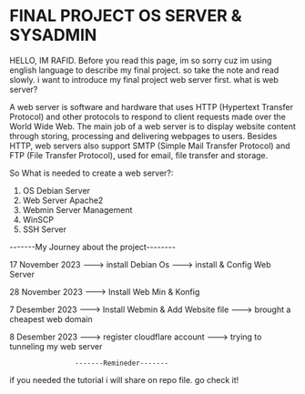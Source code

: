 # FINAL PROJECT OS SERVER & SYSADMIN
HELLO, IM RAFID.
Before you read this page, im so sorry cuz im using english language to describe my final project. so take the note and read slowly.
i want to introduce my final project web server first.
what is web server?

A web server is software and hardware that uses HTTP (Hypertext Transfer Protocol) and other protocols to respond to client requests made over the World Wide Web. 
The main job of a web server is to display website content through storing, processing and delivering webpages to users. 
Besides HTTP, web servers also support SMTP (Simple Mail Transfer Protocol) and FTP (File Transfer Protocol), used for email, file transfer and storage.

So What is needed to create a web server?:
1. OS Debian Server
2. Web Server Apache2
3. Webmin Server Management
4. WinSCP
5. SSH Server


-------My Journey about the project--------


17 November 2023
---> install Debian Os 
---> install & Config Web Server

28 November 2023
---> Install Web Min & Konfig 

7 Desember 2023
---> Install Webmin & Add Website file
---> brought a cheapest web domain

8 Desember 2023
---> register cloudflare account
---> trying to tunneling my web server 

                    -------Remineder-------
if you needed the tutorial i will share on repo file. go check it!
